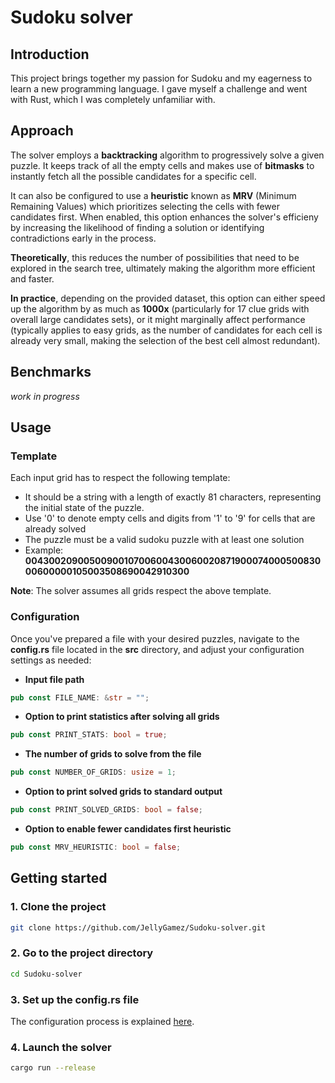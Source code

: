 # Sudoku solver

## Introduction
This project brings together my passion for Sudoku and my eagerness to learn a new programming language. I gave myself a challenge and went with Rust, which I was completely unfamiliar with.



## Approach
The solver employs a **backtracking** algorithm to progressively solve a given puzzle. It keeps track of all the empty cells and makes use of **bitmasks** to instantly fetch all the possible candidates for a specific cell.

It can also be configured to use a **heuristic** known as **MRV** (Minimum Remaining Values) which prioritizes selecting the cells with fewer candidates first. When enabled, this option enhances the solver's efficieny by increasing the likelihood of finding a solution or identifying contradictions early in the process. 

**Theoretically**, this reduces the number of possibilities that need to be explored in the search tree, ultimately making the algorithm more efficient and faster. 

**In practice**, depending on the provided dataset, this option can either speed up the algorithm by as much as **1000x** (particularly for 17 clue grids with overall large candidates sets), or it might marginally affect performance (typically applies to easy grids, as the number of candidates for each cell is already very small, making the selection of the best cell almost redundant).

## Benchmarks
*work in progress*

## Usage

### Template
Each input grid has to respect the following template:

- It should be a string with a length of exactly 81 characters, representing the initial state of the puzzle.
- Use '0' to denote empty cells and digits from '1' to '9' for cells that are already solved
- The puzzle must be a valid sudoku puzzle with at least one solution
- Example: **004300209005009001070060043006002087190007400050083000600000105003508690042910300**

**Note**: The solver assumes all grids respect the above template.


### Configuration
Once you've prepared a file with your desired puzzles, navigate to the **config.rs** file located in the **src** directory, and adjust your configuration settings as needed:

- **Input file path**
```rust
pub const FILE_NAME: &str = "";
```
- **Option to print statistics after solving all grids**
```rust
pub const PRINT_STATS: bool = true;
```
- **The number of grids to solve from the file**
```rust
pub const NUMBER_OF_GRIDS: usize = 1;
```
- **Option to print solved grids to standard output**
```rust
pub const PRINT_SOLVED_GRIDS: bool = false;
```
- **Option to enable fewer candidates first heuristic**
```rust
pub const MRV_HEURISTIC: bool = false;
```

## Getting started

### 1. Clone the project
```bash
git clone https://github.com/JellyGamez/Sudoku-solver.git
```

### 2. Go to the project directory
```bash
cd Sudoku-solver
```

### 3. Set up the config.rs file
  The configuration process is explained [here](#configuration).
  
### 4. Launch the solver
```sh
cargo run --release
```
